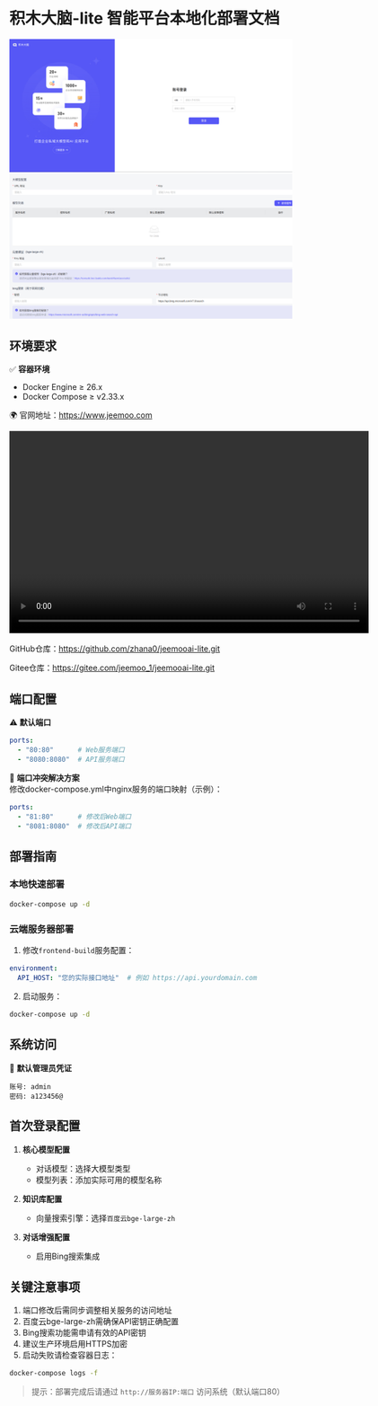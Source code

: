 # 积木大脑-lite 智能平台本地化部署文档




![登录页](image-1.png)
![配置示意图](image.png)

## 环境要求
✅ **容器环境**
- Docker Engine ≥ 26.x
- Docker Compose ≥ v2.33.x

🌍 官网地址：https://www.jeemoo.com

<video width="640" height="360" controls>
  <source src="https://openai-res.jeemoo.com/static/eb-video.mp4" type="video/mp4">
  您的浏览器不支持视频标签。
</video>


GitHub仓库：https://github.com/zhana0/jeemooai-lite.git

Gitee仓库：https://gitee.com/jeemoo_1/jeemooai-lite.git


## 端口配置
⚠️ **默认端口**
```yaml
ports:
  - "80:80"      # Web服务端口
  - "8080:8080"  # API服务端口
```

🚨 **端口冲突解决方案**  
修改docker-compose.yml中nginx服务的端口映射（示例）：
```yaml
ports:
  - "81:80"      # 修改后Web端口
  - "8081:8080"  # 修改后API端口
```

## 部署指南
### 本地快速部署
```bash
docker-compose up -d
```

### 云端服务器部署
1. 修改`frontend-build`服务配置：
```yaml
environment:
  API_HOST: "您的实际接口地址"  # 例如 https://api.yourdomain.com
```
2. 启动服务：
```bash
docker-compose up -d
```

## 系统访问
🔑 **默认管理员凭证**
```
账号: admin
密码: a123456@
```

## 首次登录配置
1. **核心模型配置**
   - 对话模型：选择大模型类型
   - 模型列表：添加实际可用的模型名称

2. **知识库配置**
   - 向量搜索引擎：选择`百度云bge-large-zh`

3. **对话增强配置**
   - 启用Bing搜索集成

## 关键注意事项
1. 端口修改后需同步调整相关服务的访问地址
2. 百度云bge-large-zh需确保API密钥正确配置
3. Bing搜索功能需申请有效的API密钥
4. 建议生产环境启用HTTPS加密
5. 启动失败请检查容器日志：
```bash
docker-compose logs -f
```


> 提示：部署完成后请通过 `http://服务器IP:端口` 访问系统（默认端口80）
